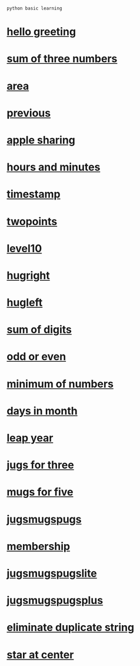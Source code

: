                                                                         python basic learning

# [hello greeting](https://github.com/sarwes/100dayscode/blob/master/day001.py)
# [sum of three numbers](https://github.com/sarwes/100dayscode/blob/master/day002.py)
# [area](https://github.com/sarwes/100dayscode/blob/master/day003.py)
# [previous](https://github.com/sarwes/100dayscode/blob/master/day004.py)
# [apple sharing](https://github.com/sarwes/100dayscode/blob/master/day005.py)
# [hours and minutes](https://github.com/sarwes/100dayscode/blob/master/day006.py)
# [timestamp](https://github.com/sarwes/100dayscode/blob/master/day007.py)
# [twopoints](https://github.com/sarwes/100dayscode/blob/master/day008.py)
# [level10](https://github.com/sarwes/100dayscode/blob/master/day009.py)
# [hugright](https://github.com/sarwes/100dayscode/blob/master/day010.py)
# [hugleft](https://github.com/sarwes/100dayscode/blob/master/day011.py)
# [sum of digits](https://github.com/sarwes/100dayscode/blob/master/day012.py)
# [odd or even](https://github.com/sarwes/100dayscode/blob/master/day013.py)
# [minimum of numbers](https://github.com/sarwes/100dayscode/blob/master/day014.py)
# [days in month](https://github.com/sarwes/100dayscode/blob/master/day015.py)
# [leap year](https://github.com/sarwes/100dayscode/blob/master/day016.py)
# [jugs for three](https://github.com/sarwes/100dayscode/blob/master/day017.py)
# [mugs for five](https://github.com/sarwes/100dayscode/blob/master/day018.py)
# [jugsmugspugs](https://github.com/sarwes/100dayscode/blob/master/day019.py)
# [membership](https://github.com/sarwes/100dayscode/blob/master/day020.py)
# [jugsmugspugslite](https://github.com/sarwes/100dayscode/blob/master/day021.py)
# [jugsmugspugsplus](https://github.com/sarwes/100dayscode/blob/master/day%20022.py)
# [eliminate duplicate string](https://github.com/sarwes/python-basics-2019/blob/master/d.py)
# [star at center](https://github.com/sarwes/python-basics-2019/blob/master/star%20at%20center.py)
